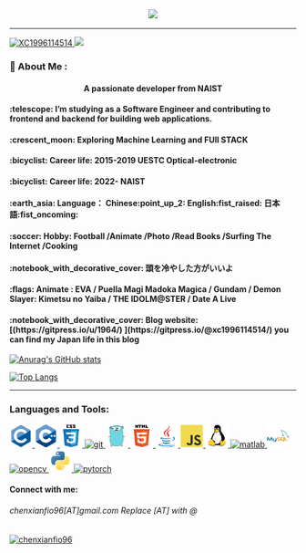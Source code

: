 <!-- 参考网站 https://zenn.dev/yutakatay/articles/kirakira-github-profile-->


<div id="header" align="center">
  <img src="https://media.giphy.com/media/13VFATn4bxBCXm/giphy.gif" width="300"/>
</div>

****

<!-- 在需要进行分割的两行之间添加单独的一行内容：

****
img src="https://media.giphy.com/media/M9gbBd9nbDrOTu1Mqx/giphy.gif"
M9gbBd9nbDrOTu1Mqx 这一段换成
直接复制粘贴
<iframe src="https://giphy.com/embed/bre9Mgy3vkAO7WpwhK" width="480" height="265" frameBorder="0" class="giphy-embed" allowFullScreen></iframe><p><a href="https://giphy.com/gifs/swaps4-bre9Mgy3vkAO7WpwhK">via GIPHY</a></p>

 中的bre9Mgy3vkAO7WpwhK 换成你想要的图片的embed的后缀
 
--> 

<p align="left">
  <a href="https://github.com/XC1996114514/XC1996114514/">
    <img src="https://komarev.com/ghpvc/?username=XC1996114514&color=blueviolet&style=flat" alt="XC1996114514" />
  
   <a href="https://github.com/XC1996114514">
    <img height="20" src="https://img.shields.io/github/followers/XianChen1996?label=follow&logo=github&style=flat" />
  </a>   

    

    
  </p>

  <!--添加计数标签
https://github.com/antonkomarev/github-profile-views-counter   要改的改img后面加&
-->


  
  
### :mount_fuji: About Me :
  
<h4 align="middle">A passionate developer from NAIST</h4>





<h4 align="left">:telescope: I’m studying as a Software Engineer and contributing to frontend and backend for building web applications.</h4>

<h4 align="left">:crescent_moon: Exploring Machine Learning and FUll STACK</h4>

<h4 align="left">:bicyclist: Career life: 2015-2019 UESTC   Optical-electronic  </h4>

<h4 align="left">:bicyclist: Career life: 2022- NAIST</h4>

<h4 align="left"> :earth_asia: Language： Chinese:point_up_2:  English:fist_raised:   日本語:fist_oncoming:　</h4>

<h4 align="left">:soccer: Hobby: Football /Animate /Photo /Read Books /Surfing The Internet /Cooking</h4>

<h4 align="left">:notebook_with_decorative_cover: 頭を冷やした方がいいよ</h4>

<h4 align="left">:flags: Animate : EVA / Puella Magi Madoka Magica / Gundam / Demon Slayer: Kimetsu no Yaiba / THE IDOLM@STER / Date A Live</h4>

<h4 align="left">:notebook_with_decorative_cover: Blog website: [(https://gitpress.io/u/1964/)       ](https://gitpress.io/@xc1996114514/)  you can find my Japan life in this blog </h4>



[![Anurag's GitHub stats](https://github-readme-stats.vercel.app/api?username=XianChen1996&show_icons=true&theme=cobalt
)](https://github.com/anuraghazra/github-readme-stats)



[![Top Langs](https://github-readme-stats.vercel.app/api/top-langs/?username=XianChen1996&exclude_repo=github-slideshow)](https://github.com/anuraghazra/github-readme-stats)



****
<h3 align="left">Languages and Tools:</h3>
<p align="left"> <a href="https://www.cprogramming.com/" target="_blank" rel="noreferrer"> <img src="https://raw.githubusercontent.com/devicons/devicon/master/icons/c/c-original.svg" alt="c" width="40" height="40"/> </a> <a href="https://www.w3schools.com/cpp/" target="_blank" rel="noreferrer"> <img src="https://raw.githubusercontent.com/devicons/devicon/master/icons/cplusplus/cplusplus-original.svg" alt="cplusplus" width="40" height="40"/> </a> <a href="https://www.w3schools.com/css/" target="_blank" rel="noreferrer"> <img src="https://raw.githubusercontent.com/devicons/devicon/master/icons/css3/css3-original-wordmark.svg" alt="css3" width="40" height="40"/> </a> <a href="https://git-scm.com/" target="_blank" rel="noreferrer"> <img src="https://www.vectorlogo.zone/logos/git-scm/git-scm-icon.svg" alt="git" width="40" height="40"/> </a> <a href="https://golang.org" target="_blank" rel="noreferrer"> <img src="https://raw.githubusercontent.com/devicons/devicon/master/icons/go/go-original.svg" alt="go" width="40" height="40"/> </a> <a href="https://www.w3.org/html/" target="_blank" rel="noreferrer"> <img src="https://raw.githubusercontent.com/devicons/devicon/master/icons/html5/html5-original-wordmark.svg" alt="html5" width="40" height="40"/> </a> <a href="https://www.java.com" target="_blank" rel="noreferrer"> <img src="https://raw.githubusercontent.com/devicons/devicon/master/icons/java/java-original.svg" alt="java" width="40" height="40"/> </a> <a href="https://developer.mozilla.org/en-US/docs/Web/JavaScript" target="_blank" rel="noreferrer"> <img src="https://raw.githubusercontent.com/devicons/devicon/master/icons/javascript/javascript-original.svg" alt="javascript" width="40" height="40"/> </a> <a href="https://www.linux.org/" target="_blank" rel="noreferrer"> <img src="https://raw.githubusercontent.com/devicons/devicon/master/icons/linux/linux-original.svg" alt="linux" width="40" height="40"/> </a> <a href="https://www.mathworks.com/" target="_blank" rel="noreferrer"> <img src="https://upload.wikimedia.org/wikipedia/commons/2/21/Matlab_Logo.png" alt="matlab" width="40" height="40"/> </a> <a href="https://www.mysql.com/" target="_blank" rel="noreferrer"> <img src="https://raw.githubusercontent.com/devicons/devicon/master/icons/mysql/mysql-original-wordmark.svg" alt="mysql" width="40" height="40"/> </a> <a href="https://opencv.org/" target="_blank" rel="noreferrer"> <img src="https://www.vectorlogo.zone/logos/opencv/opencv-icon.svg" alt="opencv" width="40" height="40"/> </a> <a href="https://www.python.org" target="_blank" rel="noreferrer"> <img src="https://raw.githubusercontent.com/devicons/devicon/master/icons/python/python-original.svg" alt="python" width="40" height="40"/> </a> <a href="https://pytorch.org/" target="_blank" rel="noreferrer"> <img src="https://www.vectorlogo.zone/logos/pytorch/pytorch-icon.svg" alt="pytorch" width="40" height="40"/> </a> </p>

<h4 align="left">Connect with me: </h4>
<p align="left">
  
<h6 align="left">chenxianfio96[AT]gmail.com  Replace [AT] with @   </h6>
  
<a href="https://www.leetcode.com/chenxianfio96" target="blank"><img align="center" src="https://raw.githubusercontent.com/rahuldkjain/github-profile-readme-generator/master/src/images/icons/Social/leet-code.svg" alt="chenxianfio96" height="30" width="40" /></a>
</p>

